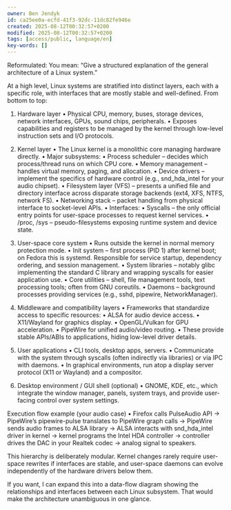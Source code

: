 ```yaml
---
owner: Ben Jendyk
id: ca25ee0a-ecfd-41f3-92dc-11dc82fe946e
created: 2025-08-12T00:32:57+0200
modified: 2025-08-12T00:32:57+0200
tags: [access/public, language/en]
key-words: []
---
```


Reformulated: You mean: “Give a structured explanation of the general architecture of a Linux system.”

At a high level, Linux systems are stratified into distinct layers, each with a specific role, with interfaces that are mostly stable and well-defined. From bottom to top:

1. Hardware layer
	•	Physical CPU, memory, buses, storage devices, network interfaces, GPUs, sound chips, peripherals.
	•	Exposes capabilities and registers to be managed by the kernel through low-level instruction sets and I/O protocols.

2. Kernel layer
	•	The Linux kernel is a monolithic core managing hardware directly.
	•	Major subsystems:
	•	Process scheduler – decides which process/thread runs on which CPU core.
	•	Memory management – handles virtual memory, paging, and allocation.
	•	Device drivers – implement the specifics of hardware control (e.g., snd_hda_intel for your audio chipset).
	•	Filesystem layer (VFS) – presents a unified file and directory interface across disparate storage backends (ext4, XFS, NTFS, network FS).
	•	Networking stack – packet handling from physical interface to socket-level APIs.
	•	Interfaces:
	•	Syscalls – the only official entry points for user-space processes to request kernel services.
	•	/proc, /sys – pseudo-filesystems exposing runtime system and device state.

3. User-space core system
	•	Runs outside the kernel in normal memory protection mode.
	•	Init system – first process (PID 1) after kernel boot; on Fedora this is systemd. Responsible for service startup, dependency ordering, and session management.
	•	System libraries – notably glibc implementing the standard C library and wrapping syscalls for easier application use.
	•	Core utilities – shell, file management tools, text processing tools; often from GNU coreutils.
	•	Daemons – background processes providing services (e.g., sshd, pipewire, NetworkManager).

4. Middleware and compatibility layers
	•	Frameworks that standardize access to specific resources:
	•	ALSA for audio device access.
	•	X11/Wayland for graphics display.
	•	OpenGL/Vulkan for GPU acceleration.
	•	PipeWire for unified audio/video routing.
	•	These provide stable APIs/ABIs to applications, hiding low-level driver details.

5. User applications
	•	CLI tools, desktop apps, servers.
	•	Communicate with the system through syscalls (often indirectly via libraries) or via IPC with daemons.
	•	In graphical environments, run atop a display server protocol (X11 or Wayland) and a compositor.

6. Desktop environment / GUI shell (optional)
	•	GNOME, KDE, etc., which integrate the window manager, panels, system trays, and provide user-facing control over system settings.

Execution flow example (your audio case)
	•	Firefox calls PulseAudio API → PipeWire’s pipewire-pulse translates to PipeWire graph calls → PipeWire sends audio frames to ALSA library → ALSA interacts with snd_hda_intel driver in kernel → kernel programs the Intel HDA controller → controller drives the DAC in your Realtek codec → analog signal to speakers.

This hierarchy is deliberately modular. Kernel changes rarely require user-space rewrites if interfaces are stable, and user-space daemons can evolve independently of the hardware drivers below them.

If you want, I can expand this into a data-flow diagram showing the relationships and interfaces between each Linux subsystem. That would make the architecture unambiguous in one glance.